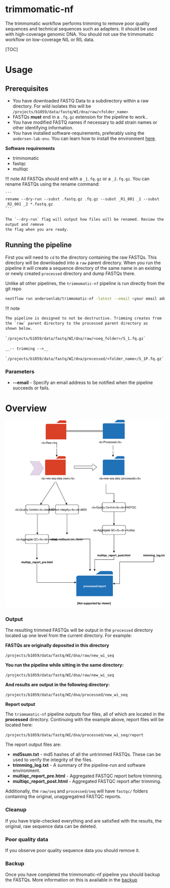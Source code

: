 # trimmomatic-nf

The trimmomatic workflow performs trimming to remove poor quality sequences and technical sequences such as adapters. It should be used with high-coverage genomic DNA. You should not use the trimmomatic workflow on low-coverage NIL or RIL data.

[TOC]

# Usage

## Prerequisites

* You have downloaded FASTQ Data to a subdirectory within a raw directory. For wild isolates this will be `/projects/b1059/data/fastq/WI/dna/raw/<folder_name>`
* FASTQs __must__ end in a `.fq.gz` extension for the pipeline to work..
* You have modified FASTQ names if necessary to add strain names or other identifying information.
* You have installed software-requirements, preferably using the `andersen-lab-env`. You can learn how to install the environment [here](quest-setup).

__Software requirements__

* trimmomatic
* fastqc
* multiqc

!!! note
    All FASTQs should end with a `_1.fq.gz` or a `_2.fq.gz`. You can rename FASTQs using the rename command:

    ```
    rename --dry-run --subst .fastq.gz .fq.gz --subst _R1_001 _1 --subst _R2_001 _2 *.fastq.gz
    ```

    The `--dry-run` flag will output how files will be renamed. Review the output and remove
    the flag when you are ready. 
  

## Running the pipeline

First you will need to `cd` to the directory containing the raw FASTQs. This directory will be downloaded into a `raw` parent directory.
When you run the pipeline it will create a sequence directory of the same name in an existing or newly created `processed` directory and dump FASTQs there.

Unlike all other pipelines, the `trimmomatic-nf` pipeline is run directly from the git repo

```bash
nextflow run andersenlab/trimmomatic-nf -latest --email <your email address>
```

!!! note

    The pipeline is designed to not be destructive. Trimming creates from the `raw` parent directory to the processed parent directory as
    shown below.

    `/projects/b1059/data/fastq/WI/dna/raw/<seq_folder>/S_1.fq.gz` 

    __-- trimming -->__

    `/projects/b1059/data/fastq/WI/dna/processed/<folder_name>/S_1P.fq.gz`

### Parameters

* __--email__ - Specify an email address to be notified when the pipeline succeeds or fails.

# Overview

![](img/trimmomatic-nf.svg)

### Output

The resulting trimmed FASTQs will be output in the `processed` directory located up one level from the current directory. For example:

__FASTQs are originally deposited in this directory__

`/projects/b1059/data/fastq/WI/dna/raw/new_wi_seq`

__You run the pipeline while sitting in the same directory:__

`/projects/b1059/data/fastq/WI/dna/raw/new_wi_seq`

__And results are output in the following directory:__

`/projects/b1059/data/fastq/WI/dna/processed/new_wi_seq`

__Report output__

The `trimmomatic-nf` pipeline outputs four files, all of which are located in the __processed__ directory. Continuing with the example above, report files will be located here:

`/projects/b1059/data/fastq/WI/dna/processed/new_wi_seq/report`

The report output files are:

* __md5sum.txt__ - md5 hashes of all the untrimmed FASTQs. These can be used to verify the integrity of the files.
* __trimming_log.txt__ - A summary of the pipeline-run and software environment.
* __multiqc_report_pre.html__ - Aggregated FASTQC report before trimming.
* __multiqc_report_post.html__ - Aggregated FASTQC report after trimming.

Additionally, the `raw/seq` and `processed/seq` will have `fastqc/` folders containing the original, unaggregatred FASTQC reports.

### Cleanup

If you have triple-checked everything and are satisfied with the results, the original, raw sequence data can be deleted.

### Poor quality data

If you observe poor quality sequence data you should remove it.

### Backup

Once you have completed the trimmomatic-nf pipeline you should backup the FASTQs. More information on this is available in the [backup](backup.md)
